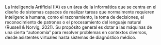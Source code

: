 La Inteligencia Artificial (IA) es un área de la informática que se centra en el diseño de sistemas capaces de realizar tareas que normalmente requieren inteligencia humana, 
como el razonamiento, la toma de decisiones, el reconocimiento de patrones o el procesamiento del lenguaje natural (Russell & Norvig, 2021). Su propósito general es dotar a 
las máquinas de una cierta “autonomía” para resolver problemas en contextos diversos, desde asistentes virtuales hasta sistemas de diagnóstico médico.

